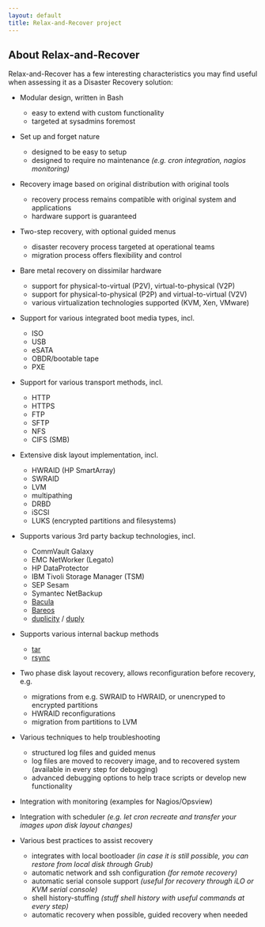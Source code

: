 ```yaml
---
layout: default
title: Relax-and-Recover project
---
```


## About Relax-and-Recover

Relax-and-Recover has a few interesting characteristics you may find useful when assessing
it as a Disaster Recovery solution:

 * Modular design, written in Bash
   * easy to extend with custom functionality
   * targeted at sysadmins foremost

 * Set up and forget nature
   * designed to be easy to setup
   * designed to require no maintenance _(e.g. cron integration, nagios monitoring)_

 * Recovery image based on original distribution with original tools
   * recovery process remains compatible with original system and applications
   * hardware support is guaranteed

 * Two-step recovery, with optional guided menus
   * disaster recovery process targeted at operational teams
   * migration process offers flexibility and control

 * Bare metal recovery on dissimilar hardware
   * support for physical-to-virtual (P2V), virtual-to-physical (V2P)
   * support for physical-to-physical (P2P) and virtual-to-virtual (V2V)
   * various virtualization technologies supported (KVM, Xen, VMware)

 * Support for various integrated boot media types, incl.
   * ISO
   * USB
   * eSATA
   * OBDR/bootable tape
   * PXE

 * Support for various transport methods, incl.
   * HTTP
   * HTTPS
   * FTP
   * SFTP
   * NFS
   * CIFS (SMB)

 * Extensive disk layout implementation, incl.
   * HWRAID (HP SmartArray)
   * SWRAID
   * LVM
   * multipathing
   * DRBD
   * iSCSI
   * LUKS (encrypted partitions and filesystems)

 * Supports various 3rd party backup technologies, incl.
   * CommVault Galaxy
   * EMC NetWorker (Legato)
   * HP DataProtector
   * IBM Tivoli Storage Manager (TSM)
   * SEP Sesam
   * Symantec NetBackup
   * [Bacula](http://www.bacula.org)
   * [Bareos](http://www.bareos.org)
   * [duplicity](http://duplicity.nongnu.org) / [duply](http://duply.net)

 * Supports various internal backup methods
   * [tar](http://www.gnu.org/software/tar)
   * [rsync](http://rsync.samba.org)

 * Two phase disk layout recovery, allows reconfiguration before recovery, e.g.
   * migrations from e.g. SWRAID to HWRAID, or unencryped to encrypted partitions
   * HWRAID reconfigurations
   * migration from partitions to LVM

 * Various techniques to help troubleshooting
   * structured log files and guided menus
   * log files are moved to recovery image, and to recovered system (available in every step for debugging)
   * advanced debugging options to help trace scripts or develop new functionality

 * Integration with monitoring (examples for Nagios/Opsview)

 * Integration with scheduler
   _(e.g. let cron recreate and transfer your images upon disk layout changes)_

 * Various best practices to assist recovery

   * integrates with local bootloader
     _(in case it is still possible, you can restore from local disk through Grub)_
   * automatic network and ssh configuration
     _(for remote recovery)_
   * automatic serial console support
     _(useful for recovery through iLO or KVM serial console)_
   * shell history-stuffing
     _(stuff shell history with useful commands at every step)_
   * automatic recovery when possible, guided recovery when needed
